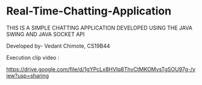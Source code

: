 # Real-Time-Chatting-Application

THIS IS A SIMPLE CHATTING APPLICATION DEVELOPED USING THE JAVA SWING AND JAVA SOCKET API

Developed by-
Vedant Chimote,
CS19B44

Execution clip video :

https://drive.google.com/file/d/1gYPcLx8HVlq8ThvCtMKOMvsTgSOU97g-/view?usp=sharing
